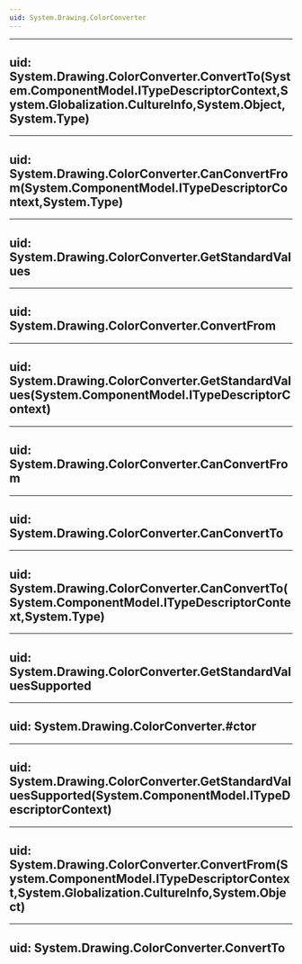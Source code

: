```yaml
---
uid: System.Drawing.ColorConverter
---
```


---
uid: System.Drawing.ColorConverter.ConvertTo(System.ComponentModel.ITypeDescriptorContext,System.Globalization.CultureInfo,System.Object,System.Type)
---

---
uid: System.Drawing.ColorConverter.CanConvertFrom(System.ComponentModel.ITypeDescriptorContext,System.Type)
---

---
uid: System.Drawing.ColorConverter.GetStandardValues
---

---
uid: System.Drawing.ColorConverter.ConvertFrom
---

---
uid: System.Drawing.ColorConverter.GetStandardValues(System.ComponentModel.ITypeDescriptorContext)
---

---
uid: System.Drawing.ColorConverter.CanConvertFrom
---

---
uid: System.Drawing.ColorConverter.CanConvertTo
---

---
uid: System.Drawing.ColorConverter.CanConvertTo(System.ComponentModel.ITypeDescriptorContext,System.Type)
---

---
uid: System.Drawing.ColorConverter.GetStandardValuesSupported
---

---
uid: System.Drawing.ColorConverter.#ctor
---

---
uid: System.Drawing.ColorConverter.GetStandardValuesSupported(System.ComponentModel.ITypeDescriptorContext)
---

---
uid: System.Drawing.ColorConverter.ConvertFrom(System.ComponentModel.ITypeDescriptorContext,System.Globalization.CultureInfo,System.Object)
---

---
uid: System.Drawing.ColorConverter.ConvertTo
---
